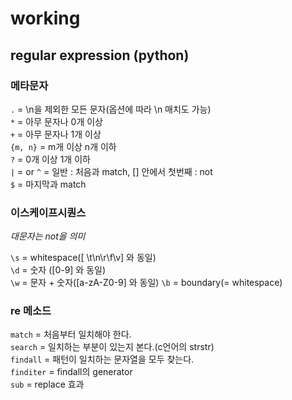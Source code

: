 # working

## regular expression (python)

### 메타문자 

`.` = \n을 제외한 모든 문자(옵션에 따라 \n 매치도 가능)  
`*` = 아무 문자나 0개 이상  
`+` = 아무 문자나 1개 이상  
`{m, n}` = m개 이상 n개 이하  
`?` = 0개 이상 1개 이하  
`|` = or
`^` = 일반 : 처음과 match, [] 안에서 첫번째 : not  
`$` = 마지막과 match

### 이스케이프시퀀스

*대문자는 not을 의미*

`\s` = whitespace([ \t\n\r\f\v] 와 동일)  
`\d` = 숫자 ([0-9] 와 동일)  
`\w` = 문자 + 숫자([a-zA-Z0-9] 와 동일)
`\b` = boundary(= whitespace)
### re 메소드

`match` = 처음부터 일치해야 한다.    
`search` = 일치하는 부분이 있는지 본다.(c언어의 strstr)  
`findall` = 패턴이 일치하는 문자열을 모두 찾는다.  
`finditer` = findall의 generator   
`sub` = replace 효과